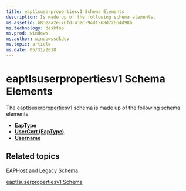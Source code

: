 ```yaml
---
title: eaptlsuserpropertiesv1 Schema Elements
description: Is made up of the following schema elements.
ms.assetid: b83eaa2e-76fd-43ed-94df-68d72664d98b
ms.technology: desktop
ms.prod: windows
ms.author: windowssdkdev
ms.topic: article
ms.date: 05/31/2018
---
```


# eaptlsuserpropertiesv1 Schema Elements

The [eaptlsuserpropertiesv1](eaptlsuserpropertiesv1schema-schema.md) schema is made up of the following schema elements.

-   [**EapType**](eaptlsuserpropertiesv1schema-eaptype-element.md)
-   [**UserCert (EapType)**](eaptlsuserpropertiesv1schema-usercert-eaptype-element.md)
-   [**Username**](eaptlsuserpropertiesv1schema-username-element.md)

## Related topics

<dl> <dt>

[EAPHost and Legacy Schema](eaphost-schemas.md)
</dt> <dt>

[eaptlsuserpropertiesv1 Schema](eaptlsuserpropertiesv1schema-schema.md)
</dt> </dl>

 

 




